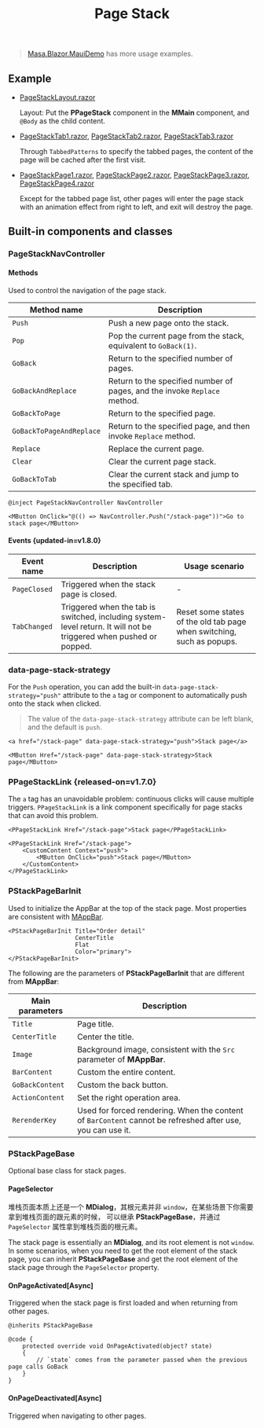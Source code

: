 ﻿---
title: Page Stack
desc: "**PPageStack** component provides a container similar to a page stack, mainly for mobile."
related:
  - /blazor/components/page-tabs
  - /blazor/components/application
  - /blazor/components/bottom-navigation
---

> [Masa.Blazor.MauiDemo](https://github.com/masastack/Masa.Blazor.MauiDemo) has more usage examples.

## Example

- [PageStackLayout.razor](https://github.com/masastack/MASA.Blazor/blob/main/docs/Masa.Blazor.Docs/Shared/PageStackLayout.razor)

  Layout: Put the **PPageStack** component in the **MMain** component, and `@Body` as the child content.

- [PageStackTab1.razor](https://github.com/masastack/MASA.Blazor/blob/main/docs/Masa.Blazor.Docs/Pages/PageStackTab1.razor), [PageStackTab2.razor](https://github.com/masastack/MASA.Blazor/blob/main/docs/Masa.Blazor.Docs/Pages/PageStackTab2.razor), [PageStackTab3.razor](https://github.com/masastack/MASA.Blazor/blob/main/docs/Masa.Blazor.Docs/Pages/PageStackTab3.razor)

  Through `TabbedPatterns` to specify the tabbed pages, the content of the page will be cached after the first visit.

- [PageStackPage1.razor](https://github.com/masastack/MASA.Blazor/blob/main/docs/Masa.Blazor.Docs/Pages/PageStackPage1.razor),
  [PageStackPage2.razor](https://github.com/masastack/MASA.Blazor/blob/main/docs/Masa.Blazor.Docs/Pages/PageStackPage2.razor),
  [PageStackPage3.razor](https://github.com/masastack/MASA.Blazor/blob/main/docs/Masa.Blazor.Docs/Pages/PageStackPage3.razor),
  [PageStackPage4.razor](https://github.com/masastack/MASA.Blazor/blob/main/docs/Masa.Blazor.Docs/Pages/PageStackPage4.razor)

  Except for the tabbed page list, other pages will enter the page stack with an animation effect from right to left,
  and exit will destroy the page.

<masa-example file="Examples.labs.page_stack.Usage" no-actions="true"></masa-example>

## Built-in components and classes

### PageStackNavController

#### Methods

Used to control the navigation of the page stack.

| Method name              | Description                                                              |
|--------------------------|--------------------------------------------------------------------------|
| `Push`                   | Push a new page onto the stack.                                          |
| `Pop`                    | Pop the current page from the stack, equivalent to `GoBack(1)`.          |
| `GoBack`                 | Return to the specified number of pages.                                 |
| `GoBackAndReplace`       | Return to the specified number of pages, and the invoke `Replace` method.|
| `GoBackToPage`           | Return to the specified page.                                            |
| `GoBackToPageAndReplace` | Return to the specified page, and then invoke `Replace` method.          |
| `Replace`                | Replace the current page.                                                |
| `Clear`                  | Clear the current page stack.                                            |
| `GoBackToTab`            | Clear the current stack and jump to the specified tab.                   |

```razor
@inject PageStackNavController NavController

<MButton OnClick="@(() => NavController.Push("/stack-page"))">Go to stack page</MButton>
```

#### Events {updated-in=v1.8.0}

| Event name   | Description                                                                                                        | Usage scenario                                                        |
|--------------|--------------------------------------------------------------------------------------------------------------------|-----------------------------------------------------------------------|
| `PageClosed` | Triggered when the stack page is closed.                                                                           | -                                                                     |
| `TabChanged` | Triggered when the tab is switched, including system-level return. It will not be triggered when pushed or popped. | Reset some states of the old tab page when switching, such as popups. |

### data-page-stack-strategy

<app-alert type="warning" content="It is recommended to use the **PPageStackLink** component to avoid multiple triggers due to continuous clicks."></app-alert>

For the `Push` operation, you can add the built-in `data-page-stack-strategy="push"` attribute to the `a` tag or
component to automatically push onto the stack when clicked.

> The value of the `data-page-stack-strategy` attribute can be left blank, and the default is `push`.

```razor
<a href="/stack-page" data-page-stack-strategy="push">Stack page</a>

<MButton Href="/stack-page" data-page-stack-strategy>Stack page</MButton>
```

### PPageStackLink {released-on=v1.7.0}

The `a` tag has an unavoidable problem: continuous clicks will cause multiple triggers. `PPageStackLink` is a link component specifically for page stacks that can avoid this problem.

```razor
<PPageStackLink Href="/stack-page">Stack page</PPageStackLink>

<PPageStackLink Href="/stack-page">
    <CustomContent Context="push">
        <MButton OnClick="push">Stack page</MButton>
    </CustomContent>
</PPageStackLink>
```

### PStackPageBarInit

Used to initialize the AppBar at the top of the stack page. Most properties are consistent
with [MAppBar](/blazor/components/app-bars).

```razor MyStackPage.razor
<PStackPageBarInit Title="Order detail"
                   CenterTitle 
                   Flat
                   Color="primary">
</PStackPageBarInit>
```

The following are the parameters of **PStackPageBarInit** that are different from **MAppBar**:

| Main parameters | Description                                                                                                |
|-----------------|------------------------------------------------------------------------------------------------------------|
| `Title`         | Page title.                                                                                                |
| `CenterTitle`   | Center the title.                                                                                          |
| `Image`         | Background image, consistent with the `Src` parameter of **MAppBar**.                                      |
| `BarContent`    | Custom the entire content.                                                                                 |
| `GoBackContent` | Custom the back button.                                                                                    |
| `ActionContent` | Set the right operation area.                                                                              |
| `RerenderKey`   | Used for forced rendering. When the content of `BarContent` cannot be refreshed after use, you can use it. |

### PStackPageBase

Optional base class for stack pages.

#### PageSelector

堆栈页面本质上还是一个 **MDialog**，其根元素并非 `window`，在某些场景下你需要拿到堆栈页面的跟元素的时候，
可以继承 **PStackPageBase**，并通过 `PageSelector` 属性拿到堆栈页面的根元素。

The stack page is essentially an **MDialog**, and its root element is not `window`. In some scenarios, when you need to get the root element of the stack page,
you can inherit **PStackPageBase** and get the root element of the stack page through the `PageSelector` property.

#### OnPageActivated[Async]

Triggered when the stack page is first loaded and when returning from other pages.

```razor MyStackPage.razor
@inherits PStackPageBase

@code {
    protected override void OnPageActivated(object? state)
    {
        // `state` comes from the parameter passed when the previous page calls GoBack
    }
}
```

#### OnPageDeactivated[Async]

Triggered when navigating to other pages.
